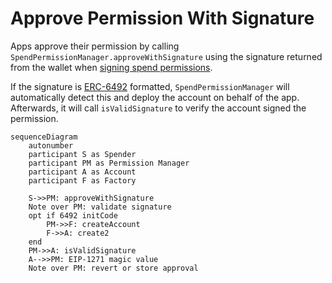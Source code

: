# Approve Permission With Signature

Apps approve their permission by calling `SpendPermissionManager.approveWithSignature` using the signature returned from the wallet when [signing spend permissions](signSpendPermission.md).

If the signature is [ERC-6492](https://eips.ethereum.org/EIPS/eip-6492) formatted, `SpendPermissionManager` will automatically detect this and deploy the account on behalf of the app. Afterwards, it will call `isValidSignature` to verify the account signed the permission.

```mermaid
sequenceDiagram
    autonumber
    participant S as Spender
    participant PM as Permission Manager
    participant A as Account
    participant F as Factory

    S->>PM: approveWithSignature
    Note over PM: validate signature
    opt if 6492 initCode
        PM->>F: createAccount
        F->>A: create2
    end
    PM->>A: isValidSignature
    A-->>PM: EIP-1271 magic value
    Note over PM: revert or store approval
```
